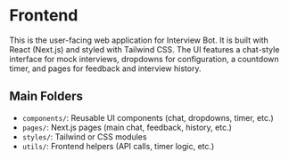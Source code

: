 # Frontend

This is the user-facing web application for Interview Bot. It is built with React (Next.js) and styled with Tailwind CSS. The UI features a chat-style interface for mock interviews, dropdowns for configuration, a countdown timer, and pages for feedback and interview history.

## Main Folders
- `components/`: Reusable UI components (chat, dropdowns, timer, etc.)
- `pages/`: Next.js pages (main chat, feedback, history, etc.)
- `styles/`: Tailwind or CSS modules
- `utils/`: Frontend helpers (API calls, timer logic, etc.) 